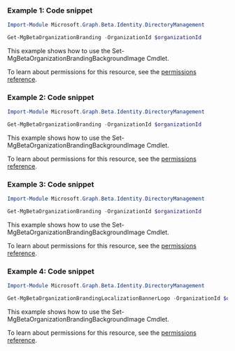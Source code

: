 ### Example 1: Code snippet

```powershell
Import-Module Microsoft.Graph.Beta.Identity.DirectoryManagement

Get-MgBetaOrganizationBranding -OrganizationId $organizationId
```
This example shows how to use the Set-MgBetaOrganizationBrandingBackgroundImage Cmdlet.

To learn about permissions for this resource, see the [permissions reference](/graph/permissions-reference).

### Example 2: Code snippet

```powershell
Import-Module Microsoft.Graph.Beta.Identity.DirectoryManagement

Get-MgBetaOrganizationBranding -OrganizationId $organizationId
```
This example shows how to use the Set-MgBetaOrganizationBrandingBackgroundImage Cmdlet.

To learn about permissions for this resource, see the [permissions reference](/graph/permissions-reference).

### Example 3: Code snippet

```powershell
Import-Module Microsoft.Graph.Beta.Identity.DirectoryManagement

Get-MgBetaOrganizationBranding -OrganizationId $organizationId
```
This example shows how to use the Set-MgBetaOrganizationBrandingBackgroundImage Cmdlet.

To learn about permissions for this resource, see the [permissions reference](/graph/permissions-reference).

### Example 4: Code snippet

```powershell
Import-Module Microsoft.Graph.Beta.Identity.DirectoryManagement

Get-MgBetaOrganizationBrandingLocalizationBannerLogo -OrganizationId $organizationId -OrganizationalBrandingLocalizationId $organizationalBrandingLocalizationId
```
This example shows how to use the Set-MgBetaOrganizationBrandingBackgroundImage Cmdlet.

To learn about permissions for this resource, see the [permissions reference](/graph/permissions-reference).

